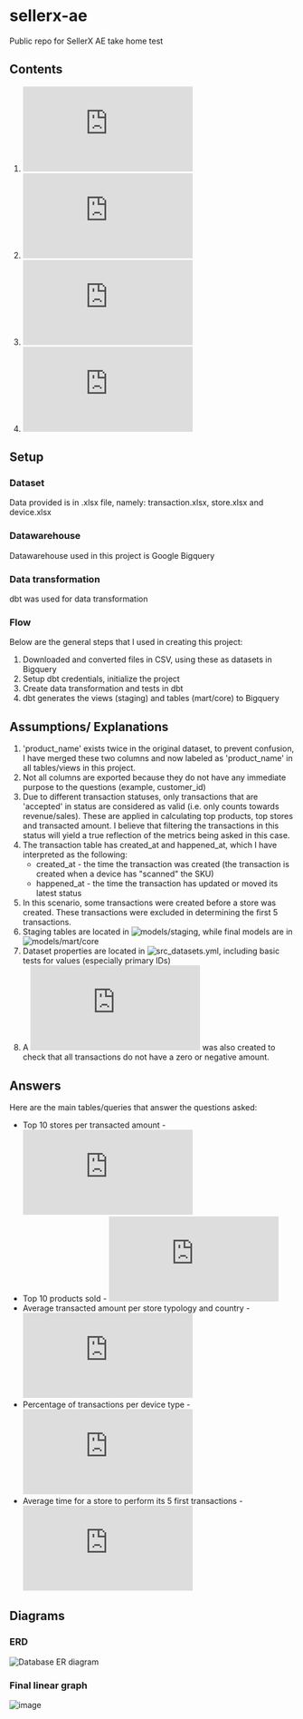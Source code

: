 # sellerx-ae
Public repo for SellerX AE take home test 
## Contents
1. ![Setup](https://github.com/jermainepiol/sellerx-ae/blob/main/README.md#setup)
3. ![Assumptions/ Explanations](https://github.com/jermainepiol/sellerx-ae/blob/main/README.md#assumptions-explanations)
4. ![Answers](https://github.com/jermainepiol/sellerx-ae/blob/main/README.md#answers)
5. ![Diagrams](https://github.com/jermainepiol/sellerx-ae/blob/main/README.md#diagrams
)

## Setup
### Dataset
Data provided is in .xlsx file, namely: transaction.xlsx, store.xlsx and device.xlsx

### Datawarehouse
Datawarehouse used in this project is Google Bigquery

### Data transformation
dbt was used for data transformation

### Flow
Below are the general steps that I used in creating this project:
1. Downloaded and converted files in CSV, using these as datasets in Bigquery
2. Setup dbt credentials, initialize the project
3. Create data transformation and tests in dbt
4. dbt generates the views (staging) and tables (mart/core) to Bigquery

## Assumptions/ Explanations
1. 'product_name' exists twice in the original dataset, to prevent confusion, I have merged these two columns and now labeled as 'product_name' in all tables/views in this project.
2. Not all columns are exported because they do not have any immediate purpose to the questions (example, customer_id)
3. Due to different transaction statuses, only transactions that are 'accepted' in status are considered as valid (i.e. only counts towards revenue/sales). These are applied in calculating top products, top stores and transacted amount. I believe that filtering the transactions in this status will yield a true reflection of the metrics being asked in this case.
4. The transaction table has created_at and happened_at, which I have interpreted as the following:
   * created_at - the time the transaction was created (the transaction is created when a device has "scanned" the SKU)
   * happened_at - the time the transaction has updated or moved its latest status
5. In this scenario, some transactions were created before a store was created. These transactions were excluded in determining the first 5 transactions.
6. Staging tables are located in ![models/staging](https://github.com/jermainepiol/sellerx-ae/tree/main/models/staging), while final models are in ![models/mart/core](https://github.com/jermainepiol/sellerx-ae/tree/main/models/mart/core)
7. Dataset properties are located in ![src_datasets.yml](https://github.com/jermainepiol/sellerx-ae/blob/main/models/staging/src_datasets.yaml), including basic tests for values (especially primary IDs)
8. A ![positive_transaction_value.sql](https://github.com/jermainepiol/sellerx-ae/blob/main/tests/positive_transaction_value.sql) was also created to check that all transactions do not have a zero or negative amount.

## Answers
Here are the main tables/queries that answer the questions asked:
  * Top 10 stores per transacted amount - ![top_store.sql](https://github.com/jermainepiol/sellerx-ae/blob/main/models/marts/core/top_stores.sql)
  * Top 10 products sold - ![top_products.sql](https://github.com/jermainepiol/sellerx-ae/blob/main/models/marts/core/top_products.sql)
  * Average transacted amount per store typology and country - ![amt_per_typology_country](https://github.com/jermainepiol/sellerx-ae/blob/main/models/marts/core/amt_per_typology_country.sql)
  * Percentage of transactions per device type - ![transactions_per_device](https://github.com/jermainepiol/sellerx-ae/blob/main/models/marts/core/transactions_per_device.sql)
  * Average time for a store to perform its 5 first transactions - ![avg_time_five_transactions](https://github.com/jermainepiol/sellerx-ae/blob/main/models/marts/core/avg_time_five_transactions.sql)

## Diagrams
### ERD
![Database ER diagram](https://github.com/jermainepiol/sellerx-ae/assets/44722197/485c52e9-45e8-45ff-95a8-a0169373ca16)

### Final linear graph
![image](https://github.com/jermainepiol/sellerx-ae/assets/44722197/3f769e85-ac4b-4b09-b9d7-72c591699f35)

